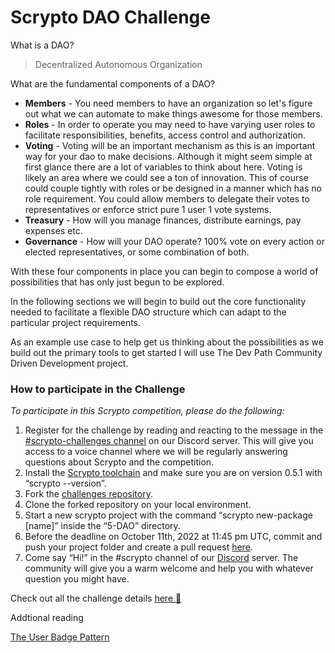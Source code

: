 # Scrypto DAO Challenge

What is a DAO?

> Decentralized Autonomous Organization

What are the fundamental components of a DAO?

- **Members** - You need members to have an organization so let's figure out what we can automate to make things awesome for those members.
- **Roles** - In order to operate you may need to have varying user roles to facilitate responsibilities, benefits, access control and authorization.
- **Voting** - Voting will be an important mechanism as this is an important way for your dao to make decisions. Although it might seem simple at first glance there are a lot of variables to think about here. Voting is likely an area where we could see a ton of innovation. This of course could couple tightly with roles or be designed in a manner which has no role requirement. You could allow members to delegate their votes to representatives or enforce strict pure 1 user 1 vote systems.
- **Treasury** - How will you manage finances, distribute earnings, pay expenses etc.
- **Governance** - How will your DAO operate? 100% vote on every action or elected representatives, or some combination of both.

With these four components in place you can begin to compose a world of possibilities that has only just begun to be explored.

In the following sections we will begin to build out the core functionality needed to facilitate a flexible DAO structure which can adapt to the particular project requirements.

As an example use case to help get us thinking about the possibilities as we build out the primary tools to get started I will use The Dev Path Community Driven Development project.

### How to participate in the Challenge

_To participate in this Scrypto competition, please do the following:_

1. Register for the challenge by reading and reacting to the message in the [#scrypto-challenges channel](https://discord.com/channels/417762285172555786/1016714714471997471) on our Discord server. This will give you access to a voice channel where we will be regularly answering questions about Scrypto and the competition.
2. Install the [Scrypto toolchain](https://docs.radixdlt.com/main/scrypto/getting-started/install-scrypto.html) and make sure you are on version 0.5.1 with “scrypto --version”.
3. Fork the [challenges repository](https://github.com/radixdlt/scrypto-challenges).
4. Clone the forked repository on your local environment.
5. Start a new scrypto project with the command “scrypto new-package [name]” inside the “5-DAO” directory.
6. Before the deadline on October 11th, 2022 at 11:45 pm UTC, commit and push your project folder and create a pull request [here](https://github.com/radixdlt/scrypto-challenges/compare).
7. Come say “Hi!” in the #scrypto channel of our [Discord](http://discord.gg/radixdlt) server. The community will give you a warm welcome and help you with whatever question you might have.

Check out all the challenge details [here :eyes:](https://www.radixdlt.com/post/scrypto-dao-challenge-is-live)

Addtional reading

[The User Badge Pattern](https://docs.radixdlt.com/main/scrypto/design-patterns/user-badge-pattern.html)
